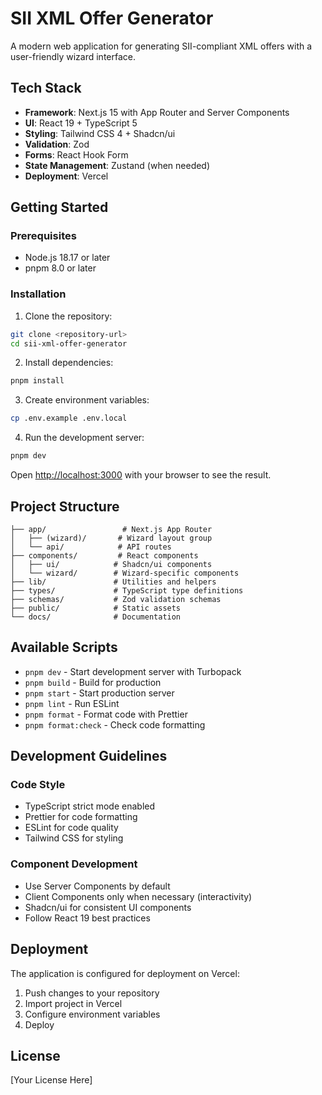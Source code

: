 # SII XML Offer Generator

A modern web application for generating SII-compliant XML offers with a user-friendly wizard interface.

## Tech Stack

- **Framework**: Next.js 15 with App Router and Server Components
- **UI**: React 19 + TypeScript 5
- **Styling**: Tailwind CSS 4 + Shadcn/ui
- **Validation**: Zod
- **Forms**: React Hook Form
- **State Management**: Zustand (when needed)
- **Deployment**: Vercel

## Getting Started

### Prerequisites

- Node.js 18.17 or later
- pnpm 8.0 or later

### Installation

1. Clone the repository:

```bash
git clone <repository-url>
cd sii-xml-offer-generator
```

2. Install dependencies:

```bash
pnpm install
```

3. Create environment variables:

```bash
cp .env.example .env.local
```

4. Run the development server:

```bash
pnpm dev
```

Open [http://localhost:3000](http://localhost:3000) with your browser to see the result.

## Project Structure

```
├── app/                 # Next.js App Router
│   ├── (wizard)/       # Wizard layout group
│   └── api/            # API routes
├── components/         # React components
│   ├── ui/            # Shadcn/ui components
│   └── wizard/        # Wizard-specific components
├── lib/               # Utilities and helpers
├── types/             # TypeScript type definitions
├── schemas/           # Zod validation schemas
├── public/            # Static assets
└── docs/              # Documentation
```

## Available Scripts

- `pnpm dev` - Start development server with Turbopack
- `pnpm build` - Build for production
- `pnpm start` - Start production server
- `pnpm lint` - Run ESLint
- `pnpm format` - Format code with Prettier
- `pnpm format:check` - Check code formatting

## Development Guidelines

### Code Style

- TypeScript strict mode enabled
- Prettier for code formatting
- ESLint for code quality
- Tailwind CSS for styling

### Component Development

- Use Server Components by default
- Client Components only when necessary (interactivity)
- Shadcn/ui for consistent UI components
- Follow React 19 best practices

## Deployment

The application is configured for deployment on Vercel:

1. Push changes to your repository
2. Import project in Vercel
3. Configure environment variables
4. Deploy

## License

[Your License Here]
